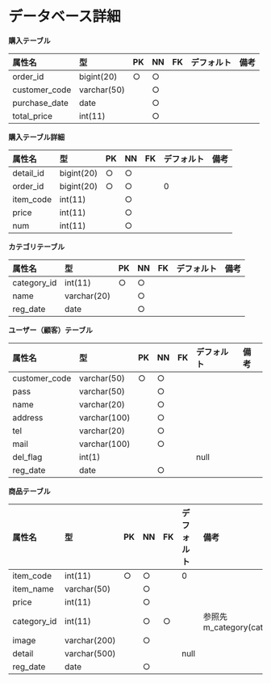 # データベース詳細

**購入テーブル**

|属性名|型|PK|NN|FK|デフォルト|備考|
|:---|:---|:---|:---|:---|:---|:---|
|order_id|bigint(20)|○|○||||
|customer_code|varchar(50)||○||||
|purchase_date|date||○||||
|total_price|int(11)||○||||

**購入テーブル詳細**

|属性名|型|PK|NN|FK|デフォルト|備考|
|:---|:---|:---|:---|:---|:---|:---|
|detail_id|bigint(20)|○|○|||
|order_id|bigint(20)|○|○||0|
|item_code|int(11)||○|||
|price|int(11)||○|||
|num|int(11)||○|||

**カテゴリテーブル**

|属性名|型|PK|NN|FK|デフォルト|備考|
|:---|:---|:---|:---|:---|:---|:---|
|category_id|int(11)|○|○|||
|name|varchar(20)||○|||
|reg_date|date||○|||

**ユーザー（顧客）テーブル**

|属性名|型|PK|NN|FK|デフォルト|備考|
|:---|:---|:---|:---|:---|:---|:---|
|customer_code|varchar(50)|○|○||||
|pass|varchar(50)||○||||
|name|varchar(20)||○||||
|address|varchar(100)||○||||
|tel|varchar(20)||○||||
|mail|varchar(100)||○||||
|del_flag|int(1)||||null||
|reg_date|date||○||||

**商品テーブル**

|属性名|型|PK|NN|FK|デフォルト|備考|
|:---|:---|:---|:---|:---|:---|:---|
|item_code|int(11)|○|○||0||
|item_name|varchar(50)||○|||
|price|int(11)||○||||
|category_id|int(11)||○|○||参照先m_category(category_id)|
|image|varchar(200)||○|||
|detail|varchar(500)||||null|
|reg_date|date||○|||
